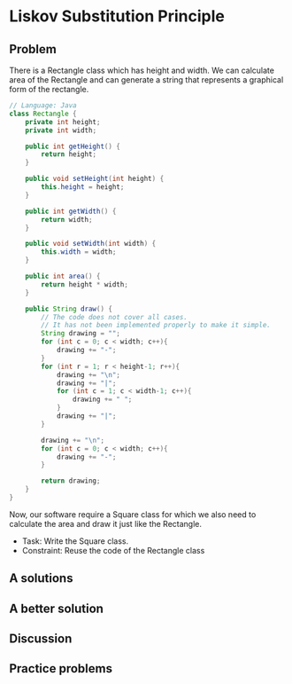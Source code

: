 # Liskov Substitution Principle
## Problem
There is a Rectangle class which has height and width. We can calculate area of the Rectangle and can generate a string that represents a graphical form of the rectangle. 

```java
// Language: Java
class Rectangle {
    private int height;
    private int width;

    public int getHeight() {
        return height;
    }

    public void setHeight(int height) {
        this.height = height;
    }

    public int getWidth() {
        return width;
    }

    public void setWidth(int width) {
        this.width = width;
    }

    public int area() {
        return height * width;
    }

    public String draw() {
        // The code does not cover all cases.
        // It has not been implemented properly to make it simple.
        String drawing = "";
        for (int c = 0; c < width; c++){
            drawing += "-";
        }
        for (int r = 1; r < height-1; r++){
            drawing += "\n";
            drawing += "|";
            for (int c = 1; c < width-1; c++){
                drawing += " ";
            }
            drawing += "|";
        }

        drawing += "\n";
        for (int c = 0; c < width; c++){
            drawing += "-";
        }

        return drawing;
    }
}
```

Now, our software require a Square class for which we also need to calculate the area and draw it just like the Rectangle.  

* Task: Write the Square class.
* Constraint: Reuse the code of the Rectangle class

## A solutions
## A better solution
## Discussion
## Practice problems